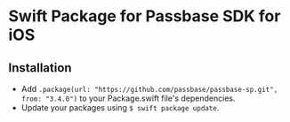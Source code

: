 # Swift Package for Passbase SDK for iOS

## Installation

- Add `.package(url: "https://github.com/passbase/passbase-sp.git", from: "3.4.0")` to your Package.swift file's dependencies.
- Update your packages using `$ swift package update`.